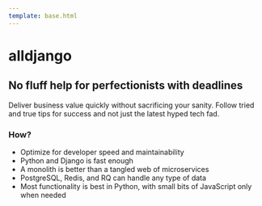 ```yaml
---
template: base.html
---
```


# alldjango

## No fluff help for perfectionists with deadlines

Deliver business value quickly without sacrificing your sanity. Follow tried and true tips for success and not just the latest hyped tech fad.

### How?

- Optimize for developer speed and maintainability
- Python and Django is fast enough
- A monolith is better than a tangled web of microservices
- PostgreSQL, Redis, and RQ can handle any type of data
- Most functionality is best in Python, with small bits of JavaScript only when needed
